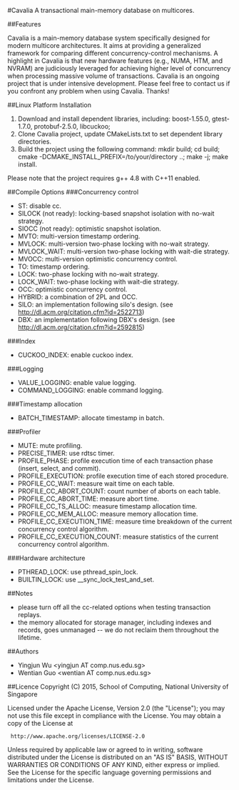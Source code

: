 #Cavalia
A transactional main-memory database on multicores.

##Features

Cavalia is a main-memory database system specifically designed for modern multicore architectures. It aims at providing a generalized framework for comparing different concurrency-control mechanisms. A highlight in Cavalia is that new hardware features (e.g., NUMA, HTM, and NVRAM) are judiciously leveraged for achieving higher level of concurrency when processing massive volume of transactions. Cavalia is an ongoing project that is under intensive development. Please feel free to contact us if you confront any problem when using Cavalia. Thanks!

##Linux Platform Installation

1. Download and install dependent libraries, including: boost-1.55.0, gtest-1.7.0, protobuf-2.5.0, libcuckoo;
2. Clone Cavalia project, update CMakeLists.txt to set dependent library directories. 
3. Build the project using the following command: mkdir build; cd build; cmake -DCMAKE_INSTALL_PREFIX=/to/your/directory ..; make -j; make install.

Please note that the project requires g++ 4.8 with C++11 enabled.

##Compile Options
###Concurrency control
* ST: disable cc.
* SILOCK (not ready): locking-based snapshot isolation with no-wait strategy.
* SIOCC (not ready): optimistic snapshot isolation.
* MVTO: multi-version timestamp ordering.
* MVLOCK: multi-version two-phase locking with no-wait strategy.
* MVLOCK_WAIT: multi-version two-phase locking with wait-die strategy.
* MVOCC: multi-version optimistic concurrency control.
* TO: timestamp ordering.
* LOCK: two-phase locking with no-wait strategy.
* LOCK_WAIT: two-phase locking with wait-die strategy.
* OCC: optimistic concurrency control.
* HYBRID: a combination of 2PL and OCC.
* SILO: an implementation following silo's design. (see http://dl.acm.org/citation.cfm?id=2522713)
* DBX: an implementation following DBX's design. (see http://dl.acm.org/citation.cfm?id=2592815)

###Index
* CUCKOO_INDEX: enable cuckoo index.

###Logging
* VALUE_LOGGING: enable value logging.
* COMMAND_LOGGING: enable command logging.

###Timestamp allocation
* BATCH_TIMESTAMP: allocate timestamp in batch.

###Profiler
* MUTE: mute profiling.
* PRECISE_TIMER: use rdtsc timer.
* PROFILE_PHASE: profile execution time of each transaction phase (insert, select, and commit).
* PROFILE_EXECUTION: profile execution time of each stored procedure.
* PROFILE_CC_WAIT: measure wait time on each table.
* PROFILE_CC_ABORT_COUNT: count number of aborts on each table.
* PROFILE_CC_ABORT_TIME: measure abort time.
* PROFILE_CC_TS_ALLOC: measure timestamp allocation time.
* PROFILE_CC_MEM_ALLOC: measure memory allocation time.
* PROFILE_CC_EXECUTION_TIME: measure time breakdown of the current concurrency control algorithm.
* PROFILE_CC_EXECUTION_COUNT: measure statistics of the current concurrency control algorithm.

###Hardware architecture
* PTHREAD_LOCK: use pthread_spin_lock.
* BUILTIN_LOCK: use __sync_lock_test_and_set.

##Notes
* please turn off all the cc-related options when testing transaction replays.
* the memory allocated for storage manager, including indexes and records, goes unmanaged -- we do not reclaim them throughout the lifetime.

##Authors
* Yingjun Wu \<yingjun AT comp.nus.edu.sg\>
* Wentian Guo \<wentian AT comp.nus.edu.sg\>

##Licence
Copyright (C) 2015, School of Computing, National University of Singapore

Licensed under the Apache License, Version 2.0 (the "License");
you may not use this file except in compliance with the License.
You may obtain a copy of the License at

     http://www.apache.org/licenses/LICENSE-2.0

Unless required by applicable law or agreed to in writing, software
distributed under the License is distributed on an "AS IS" BASIS,
WITHOUT WARRANTIES OR CONDITIONS OF ANY KIND, either express or implied.
See the License for the specific language governing permissions and
limitations under the License.

